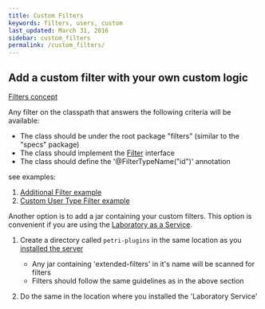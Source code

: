```yaml
---
title: Custom Filters
keywords: filters, users, custom
last_updated: March 31, 2016
sidebar: custom_filters
permalink: /custom_filters/
---
```


## Add a custom filter with your own custom logic 

[Filters concept](http://wix.github.io/petri/basic_concepts_best_practices/#filters) 

Any filter on the classpath that answers the following criteria will be available:

  - The class should be under the root package "filters" (similar to the "specs" package)
  - The class should implement the [Filter](https://github.com/wix/petri/blob/master/wix-petri-core/src/main/java/com/wixpress/petri/experiments/domain/Filter.java) interface 
  - The class should define the '@FilterTypeName("id")' annotation

see examples:

1. [Additional Filter example](https://github.com/wix/petri/blob/master/wix-petri-core/src/test/java/filters/AdditionalFilter.java)
2. [Custom User Type Filter example](https://github.com/wix/petri/blob/2c31c03a47dcf00466fc812834b5c7abdc3271ae/sample-extended-filters/src/main/java/filters/CustomUserTypeFilter.java)



Another option is to add a jar containing your custom filters. This option is convenient if you are using the [Laboratory as a Service]({{site.data.urls.using_laboratory_as_a_service.url}}).

1. Create a directory called `petri-plugins` in the same location as you [installed the server]({{site.data.urls.quickstart.url}}#install-petri-server)

	- Any jar containing 'extended-filters' in it's name will be scanned for filters
	- Filters should follow the same guidelines as in the above section

2. Do the same in the location where you installed the 'Laboratory Service'
